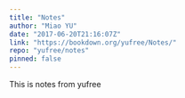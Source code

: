 ```yaml
---
title: "Notes"
author: "Miao YU"
date: "2017-06-20T21:16:07Z"
link: "https://bookdown.org/yufree/Notes/"
repo: "yufree/notes"
pinned: false
---
```


This is notes from yufree
